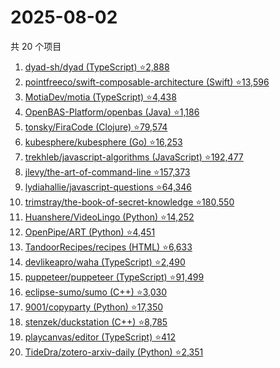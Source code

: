 # 2025-08-02

共 20 个项目

<!-- BEGIN GITHUB -->
<!-- 最后更新时间 2025-08-02 20:16:58 +0800 -->
1. [dyad-sh/dyad (TypeScript) ⭐2,888](https://github.com/dyad-sh/dyad)
1. [pointfreeco/swift-composable-architecture (Swift) ⭐13,596](https://github.com/pointfreeco/swift-composable-architecture)
1. [MotiaDev/motia (TypeScript) ⭐4,438](https://github.com/MotiaDev/motia)
1. [OpenBAS-Platform/openbas (Java) ⭐1,186](https://github.com/OpenBAS-Platform/openbas)
1. [tonsky/FiraCode (Clojure) ⭐79,574](https://github.com/tonsky/FiraCode)
1. [kubesphere/kubesphere (Go) ⭐16,253](https://github.com/kubesphere/kubesphere)
1. [trekhleb/javascript-algorithms (JavaScript) ⭐192,477](https://github.com/trekhleb/javascript-algorithms)
1. [jlevy/the-art-of-command-line ⭐157,373](https://github.com/jlevy/the-art-of-command-line)
1. [lydiahallie/javascript-questions ⭐64,346](https://github.com/lydiahallie/javascript-questions)
1. [trimstray/the-book-of-secret-knowledge ⭐180,550](https://github.com/trimstray/the-book-of-secret-knowledge)
1. [Huanshere/VideoLingo (Python) ⭐14,252](https://github.com/Huanshere/VideoLingo)
1. [OpenPipe/ART (Python) ⭐4,451](https://github.com/OpenPipe/ART)
1. [TandoorRecipes/recipes (HTML) ⭐6,633](https://github.com/TandoorRecipes/recipes)
1. [devlikeapro/waha (TypeScript) ⭐2,490](https://github.com/devlikeapro/waha)
1. [puppeteer/puppeteer (TypeScript) ⭐91,499](https://github.com/puppeteer/puppeteer)
1. [eclipse-sumo/sumo (C++) ⭐3,030](https://github.com/eclipse-sumo/sumo)
1. [9001/copyparty (Python) ⭐17,350](https://github.com/9001/copyparty)
1. [stenzek/duckstation (C++) ⭐8,785](https://github.com/stenzek/duckstation)
1. [playcanvas/editor (TypeScript) ⭐412](https://github.com/playcanvas/editor)
1. [TideDra/zotero-arxiv-daily (Python) ⭐2,351](https://github.com/TideDra/zotero-arxiv-daily)
<!-- END GITHUB -->